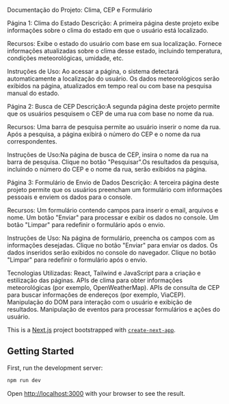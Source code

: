 Documentação do Projeto: Clima, CEP e Formulário


Página 1: Clima do Estado Descrição: A primeira página deste projeto exibe informações sobre o clima do estado em que o usuário está localizado.

Recursos: Exibe o estado do usuário com base em sua localização.
Fornece informações atualizadas sobre o clima desse estado, incluindo temperatura, condições meteorológicas, umidade, etc.

Instruções de Uso: Ao acessar a página, o sistema detectará automaticamente a localização do usuário.
Os dados meteorológicos serão exibidos na página, atualizados em tempo real ou com base na pesquisa manual do estado.

Página 2: Busca de CEP Descrição:A segunda página deste projeto permite que os usuários pesquisem o CEP de uma rua com base no nome da rua.

Recursos: Uma barra de pesquisa permite ao usuário inserir o nome da rua.
Após a pesquisa, a página exibirá o número do CEP e o nome da rua correspondentes.

Instruções de Uso:Na página de busca de CEP, insira o nome da rua na barra de pesquisa.
Clique no botão "Pesquisar".Os resultados da pesquisa, incluindo o número do CEP e o nome da rua, serão exibidos na página.

Página 3: Formulário de Envio de Dados Descrição: A terceira página deste projeto permite que os usuários preencham um formulário com informações pessoais e enviem os dados para o console.

Recursos: Um formulário contendo campos para inserir o email, arquivos e nome.
Um botão "Enviar" para processar e exibir os dados no console.
Um botão "Limpar" para redefinir o formulário após o envio.

Instruções de Uso: Na página de formulário, preencha os campos com as informações desejadas.
Clique no botão "Enviar" para enviar os dados.
Os dados inseridos serão exibidos no console do navegador.
Clique no botão "Limpar" para redefinir o formulário após o envio.

Tecnologias Utilizadas: React, Tailwind e JavaScript para a criação e estilização das páginas.
APIs de clima para obter informações meteorológicas (por exemplo, OpenWeatherMap).
APIs de consulta de CEP para buscar informações de endereços (por exemplo, ViaCEP).
Manipulação do DOM para interação com o usuário e exibição de resultados.
Manipulação de eventos para processar formulários e ações do usuário.

This is a [Next.js](https://nextjs.org/) project bootstrapped with [`create-next-app`](https://github.com/vercel/next.js/tree/canary/packages/create-next-app).

## Getting Started

First, run the development server:

```bash
npm run dev
```

Open [http://localhost:3000](http://localhost:3000) with your browser to see the result.


